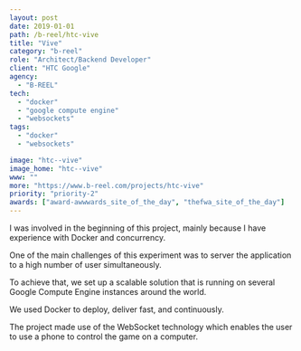```yaml
---
layout: post
date: 2019-01-01
path: /b-reel/htc-vive
title: "Vive"
category: "b-reel"
role: "Architect/Backend Developer"
client: "HTC Google"
agency:
  - "B-REEL"
tech:
  - "docker"
  - "google compute engine"
  - "websockets"
tags:
  - "docker"
  - "websockets"

image: "htc--vive"
image_home: "htc--vive"
www: ""
more: "https://www.b-reel.com/projects/htc-vive"
priority: "priority-2"
awards: ["award-awwwards_site_of_the_day", "thefwa_site_of_the_day"]
---
```


I was involved in the beginning of this project, mainly because I have experience with Docker and concurrency.

One of the main challenges of this experiment was to server the application to a high number of user simultaneously.

To achieve that, we set up a scalable solution that is running on several Google Compute Engine instances around the world.

We used Docker to deploy, deliver fast, and continuously.

The project made use of the WebSocket technology which enables the user to use a phone to control the game on a computer.
